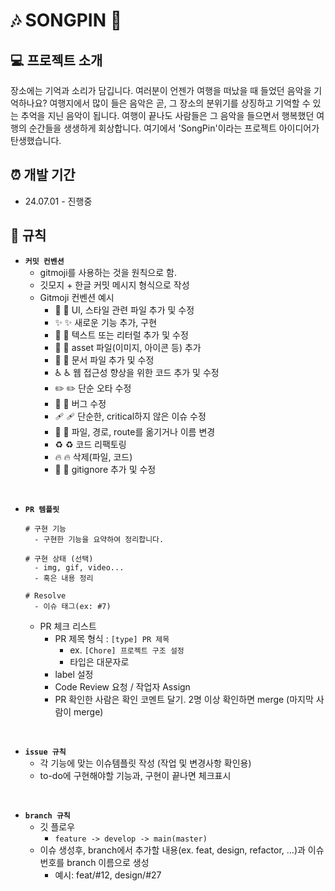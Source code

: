 # 🎶 SONGPIN 🎵

## 💻 프로젝트 소개

장소에는 기억과 소리가 담깁니다.
여러분이 언젠가 여행을 떠났을 때 들었던 음악을 기억하나요?
여행지에서 많이 들은 음악은 곧, 그 장소의 분위기를 상징하고 기억할 수 있는 추억을 지닌 음악이 됩니다.
여행이 끝나도 사람들은 그 음악을 들으면서 행복했던 여행의 순간들을 생생하게 회상합니다.
여기에서 'SongPin'이라는 프로젝트 아이디어가 탄생했습니다.
<br>

## ⏰ 개발 기간

- 24.07.01 - 진행중

## 📝 규칙

- **`커밋 컨벤션`**
  - gitmoji를 사용하는 것을 원칙으로 함.
  - 깃모지 + 한글 커밋 메시지 형식으로 작성
  - Gitmoji 컨벤션 예시
    - 💄 :lipstick: UI, 스타일 관련 파일 추가 및 수정
    - ✨ :sparkles: 새로운 기능 추가, 구현
    - 💬 :speech_balloon: 텍스트 또는 리터럴 추가 및 수정
    - 🍱 :bento: asset 파일(이미지, 아이콘 등) 추가
    - 📝 :memo: 문서 파일 추가 및 수정
    - ♿️ :wheelchair: 웹 접근성 향상을 위한 코드 추가 및 수정
    - ✏️ :pencil2: 단순 오타 수정
    - 🐛 :bug: 버그 수정
    - 🩹 :adhesive_bandage: 단순한, critical하지 않은 이슈 수정
    - 🚚 :truck: 파일, 경로, route를 옮기거나 이름 변경
    - ♻️ :recycle: 코드 리팩토링
    - 🔥 :fire: 삭제(파일, 코드)
    - 🙈 :see_no_evil: gitignore 추가 및 수정

<br>

- **`PR 템플릿`**
  ```
  # 구현 기능
    - 구현한 기능을 요약하여 정리합니다.

  # 구현 상태 (선택)
    - img, gif, video...
    - 혹은 내용 정리

  # Resolve
    - 이슈 태그(ex: #7)
  ```

  - PR 체크 리스트
    -  PR 제목 형식 : `[type] PR 제목`
        - ex. `[Chore] 프로젝트 구조 설정`
        - 타입은 대문자로
    -  label 설정
    -  Code Review 요청 / 작업자 Assign
    -  PR 확인한 사람은 확인 코멘트 달기. 2명 이상 확인하면 merge (마지막 사람이 merge)
      
<br>

- **`issue 규칙`**
  - 각 기능에 맞는 이슈템플릿 작성 (작업 및 변경사항 확인용)
  - to-do에 구현해야할 기능과, 구현이 끝나면 체크표시

<br>

- **`branch 규칙`**
  - 깃 플로우
      - `feature -> develop -> main(master)`
  - 이슈 생성후, branch에서 추가할 내용(ex. feat, design, refactor, ...)과 이슈번호를 branch 이름으로 생성
    - 예시: feat/#12, design/#27
